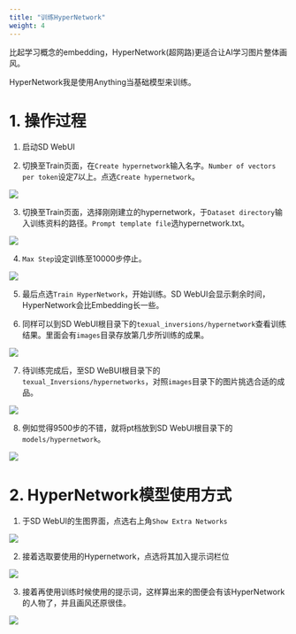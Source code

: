```yaml
---
title: "训练HyperNetwork"
weight: 4
---
```


比起学习概念的embedding，HyperNetwork(超网路)更适合让AI学习图片整体画风。

HyperNetwork我是使用Anything当基础模型来训练。


# 1. 操作过程

1. 启动SD WebUI

2. 切换至Train页面，在`Create hypernetwork`输入名字。`Number of vectors per token`设定7以上。点选`Create hypernetwork`。

![](../../../images/hypernetwork-1.webp)

3. 切换至Train页面，选择刚刚建立的hypernetwork，于`Dataset directory`输入训练资料的路径。`Prompt template file`选hypernetwork.txt。

![](../../../images/hypernetwork-2.webp)

4. `Max Step`设定训练至10000步停止。

![](../../../images/hypernetwork-3.webp)

5. 最后点选`Train HyperNetwork`，开始训练。SD WebUI会显示剩余时间，HyperNetwork会比Embedding长一些。

6. 同样可以到SD WebUI根目录下的`texual_inversions/hypernetwork`查看训练结果。里面会有`images`目录存放第几步所训练的成果。

![](../../../images/hypernetwork-4.webp)

7. 待训练完成后，至SD WeBUI根目录下的`texual_Inversions/hypernetworks`，对照`images`目录下的图片挑选合适的成品。

![](../../../images/hypernetwork-5.webp)

8. 例如觉得9500步的不错，就将pt档放到SD WebUI根目录下的`models/hypernetwork`。

![](../../../images/hypernetwork-6.webp)


# 2. HyperNetwork模型使用方式

1. 于SD WebUI的生图界面，点选右上角`Show Extra Networks`

![](../../../images/hypernetwork-7.webp)

2. 接着选取要使用的Hypernetwork，点选将其加入提示词栏位

![](../../../images/hypernetwork-8.webp)

3. 接着再使用训练时候使用的提示词，这样算出来的图便会有该HyperNetwork的人物了，并且画风还原很佳。

![](../../../images/hypernetwork-9.webp)

